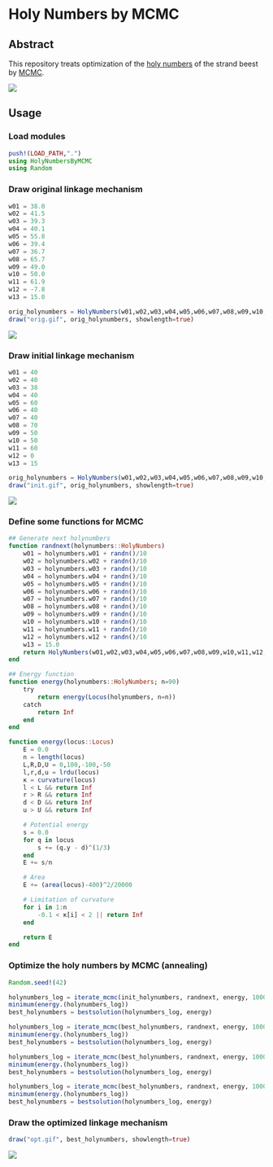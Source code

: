 # Holy Numbers by MCMC

## Abstract
This repository treats optimization of the [holy numbers](https://www.youtube.com/watch?v=FFS-2axFo1Y) of the strand beest by [MCMC](https://en.wikipedia.org/wiki/Markov_chain_Monte_Carlo).

![](linkage.png)

## Usage
### Load modules
```julia
push!(LOAD_PATH,".")
using HolyNumbersByMCMC
using Random
```

### Draw original linkage mechanism
```julia
w01 = 38.0
w02 = 41.5
w03 = 39.3
w04 = 40.1
w05 = 55.8
w06 = 39.4
w07 = 36.7
w08 = 65.7
w09 = 49.0
w10 = 50.0
w11 = 61.9
w12 = -7.8
w13 = 15.0

orig_holynumbers = HolyNumbers(w01,w02,w03,w04,w05,w06,w07,w08,w09,w10,w11,w12,w13)
draw("orig.gif", orig_holynumbers, showlength=true)
```
![](output/orig.gif)

### Draw initial linkage mechanism
```julia
w01 = 40
w02 = 40
w03 = 38
w04 = 40
w05 = 60
w06 = 40
w07 = 40
w08 = 70
w09 = 50
w10 = 50
w11 = 60
w12 = 0
w13 = 15

orig_holynumbers = HolyNumbers(w01,w02,w03,w04,w05,w06,w07,w08,w09,w10,w11,w12,w13)
draw("init.gif", orig_holynumbers, showlength=true)
```
![](output/init.gif)

### Define some functions for MCMC

```julia
## Generate next holynumbers
function randnext(holynumbers::HolyNumbers)
    w01 = holynumbers.w01 + randn()/10
    w02 = holynumbers.w02 + randn()/10
    w03 = holynumbers.w03 + randn()/10
    w04 = holynumbers.w04 + randn()/10
    w05 = holynumbers.w05 + randn()/10
    w06 = holynumbers.w06 + randn()/10
    w07 = holynumbers.w07 + randn()/10
    w08 = holynumbers.w08 + randn()/10
    w09 = holynumbers.w09 + randn()/10
    w10 = holynumbers.w10 + randn()/10
    w11 = holynumbers.w11 + randn()/10
    w12 = holynumbers.w12 + randn()/10
    w13 = 15.0
    return HolyNumbers(w01,w02,w03,w04,w05,w06,w07,w08,w09,w10,w11,w12,w13)
end

## Energy function
function energy(holynumbers::HolyNumbers; n=90)
    try
        return energy(Locus(holynumbers, n=n))
    catch
        return Inf
    end
end

function energy(locus::Locus)
    E = 0.0
    n = length(locus)
    L,R,D,U = 0,100,-100,-50
    l,r,d,u = lrdu(locus)
    κ = curvature(locus)
    l < L && return Inf
    r > R && return Inf
    d < D && return Inf
    u > U && return Inf

    # Potential energy
    s = 0.0
    for q in locus
        s += (q.y - d)^(1/3)
    end
    E += s/n

    # Area
    E += (area(locus)-400)^2/20000

    # Limitation of curvature
    for i in 1:n
        -0.1 < κ[i] < 2 || return Inf
    end

    return E
end
```

### Optimize the holy numbers by MCMC (annealing)

```julia
Random.seed!(42)

holynumbers_log = iterate_mcmc(init_holynumbers, randnext, energy, 10000)
minimum(energy.(holynumbers_log))
best_holynumbers = bestsolution(holynumbers_log, energy)

holynumbers_log = iterate_mcmc(best_holynumbers, randnext, energy, 10000, β=2.0)
minimum(energy.(holynumbers_log))
best_holynumbers = bestsolution(holynumbers_log, energy)

holynumbers_log = iterate_mcmc(best_holynumbers, randnext, energy, 10000, β=4.0)
minimum(energy.(holynumbers_log))
best_holynumbers = bestsolution(holynumbers_log, energy)

holynumbers_log = iterate_mcmc(best_holynumbers, randnext, energy, 10000, β=8.0)
minimum(energy.(holynumbers_log))
best_holynumbers = bestsolution(holynumbers_log, energy)
```

### Draw the optimized linkage mechanism

```julia
draw("opt.gif", best_holynumbers, showlength=true)
```
![](output/tmp_026.gif)
